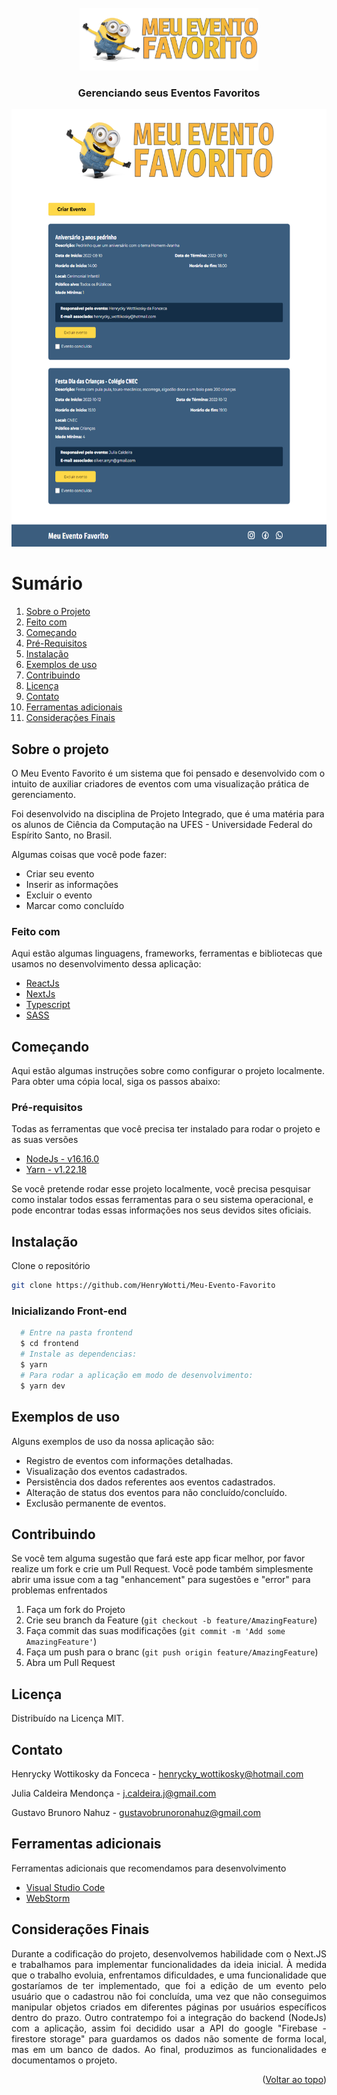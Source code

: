 <div id="top"></div>

<br />
<div align="center">
  <a href="https://github.com/othneildrew/Best-README-Template">
    <img src="frontend/public/images/logo.png" alt="Logo"  height="100">
  </a>

<h3 align="center">Gerenciando seus Eventos Favoritos</h3>

  <p align="center">
  </p>
    <div align="center">
    <img src="frontend/public/images/paginaInicial.png" alt="Página inicial da aplicação" height="700">
  </div>
</div>

  <h1><summary>Sumário</summary></h1>
  <ol>
    <li><a href="#sobre-o-projeto">Sobre o Projeto</a></li>
    <li><a href="#feito-com">Feito com</a></li>
    <li><a href="#comecando">Começando</a></li>
    <li><a href="#pre-requisitos">Pré-Requisitos</a></li>
    <li><a href="#instalacao">Instalação</a></li>
    <li><a href="#exemplos-de-uso">Exemplos de uso</a></li>
    <li><a href="#contribuindo">Contribuindo</a></li>
    <li><a href="#licenca">Licença</a></li>
    <li><a href="#contato">Contato</a></li>
    <li><a href="#ferramentas-adicionais">Ferramentas adicionais</a></li>
    <li><a href="#ferramentas-adicionais">Considerações Finais</a></li>
  </ol>


<div id="sobre-o-projeto"> </div>

## Sobre o projeto

O Meu Evento Favorito é um sistema que foi pensado e desenvolvido com o intuito de auxiliar criadores de eventos com uma visualização prática de gerenciamento.


Foi desenvolvido na disciplina de Projeto Integrado, que é uma matéria para os alunos de Ciência da Computação na UFES - Universidade Federal do Espírito Santo, no Brasil.

Algumas coisas que você pode fazer:
* Criar seu evento
* Inserir as informações
* Excluir o evento
* Marcar como concluído


<div id="feito-com"> </div>

### Feito com

Aqui estão algumas linguagens, frameworks, ferramentas e bibliotecas que usamos no desenvolvimento dessa aplicação:

* [ReactJs](https://reactjs.org/)
* [NextJs](https://nextjs.org/)
* [Typescript](https://www.typescriptlang.org/)
* [SASS](https://sass-lang.com/)
    



<div id="comecando"> </div>

## Começando

Aqui estão algumas instruções sobre como configurar o projeto localmente. Para obter uma cópia local, siga os passos abaixo:

<div id="pre-requisitos"> </div>

### Pré-requisitos

Todas as ferramentas que você precisa ter instalado para rodar o projeto e as suas versões
* [NodeJs - v16.16.0](https://nodejs.org/en/download/)
* [Yarn - v1.22.18](https://yarnpkg.com/)

Se você pretende rodar esse projeto localmente, você precisa pesquisar como instalar todos essas ferramentas para o seu sistema operacional, e pode encontrar todas essas informações nos seus devidos sites oficiais.

<div id="instalacao"> </div>

## Instalação

Clone o repositório
```sh
git clone https://github.com/HenryWotti/Meu-Evento-Favorito
```

### Inicializando Front-end
```bash
  # Entre na pasta frontend
  $ cd frontend
  # Instale as dependencias:
  $ yarn
  # Para rodar a aplicação em modo de desenvolvimento:
  $ yarn dev
```

<div id="contribuindo"> </div>

## Exemplos de uso

Alguns exemplos de uso da nossa aplicação são:
* Registro de eventos com informações detalhadas.
* Visualização dos eventos cadastrados.
* Persistência dos dados referentes aos eventos cadastrados.
* Alteração de status dos eventos para não concluído/concluído.
* Exclusão permanente de eventos.

## Contribuindo

Se você tem alguma sugestão que fará este app ficar melhor, por favor realize um fork e crie um Pull Request. Você pode também simplesmente abrir uma issue com a tag "enhancement" para sugestões e "error" para problemas enfrentados

1. Faça um fork do Projeto
2. Crie seu branch da Feature (`git checkout -b feature/AmazingFeature`)
3. Faça commit das suas modificações (`git commit -m 'Add some AmazingFeature'`)
4. Faça um push para o branc (`git push origin feature/AmazingFeature`)
5. Abra um Pull Request


<div id="licenca"> </div>

## Licença

Distribuído na Licença MIT.


<div id="contato"> </div>

## Contato

Henrycky Wottikosky da Fonceca - henrycky_wottikosky@hotmail.com

Julia Caldeira Mendonça - j.caldeira.j@gmail.com

Gustavo Brunoro Nahuz - gustavobrunoronahuz@gmail.com

<div id="ferramentas-adicionais"> </div>

## Ferramentas adicionais

Ferramentas adicionais que recomendamos para desenvolvimento

* [Visual Studio Code](https://code.visualstudio.com/)
* [WebStorm](https://www.jetbrains.com/pt-br/webstorm/)

## Considerações Finais
<div style="text-align:justify">
Durante a codificação do projeto, desenvolvemos habilidade com o Next.JS e trabalhamos para implementar funcionalidades da ideia inicial. À medida que o trabalho evoluia, enfrentamos dificuldades, e uma funcionalidade que gostaríamos de ter implementado, que foi a edição de um evento pelo usuário que o cadastrou não foi concluída, uma vez que não conseguimos manipular objetos criados em diferentes páginas por usuários específicos dentro do prazo. Outro contratempo foi a integração do backend (NodeJs) com a aplicação, assim foi decidido usar a API do google "Firebase - firestore storage" para guardamos os dados não somente de forma local, mas em um banco de dados. Ao final, produzimos as funcionalidades e documentamos o projeto.
<br/>
</div>


<p align="right">(<a href="#top">Voltar ao topo</a>)</p>
